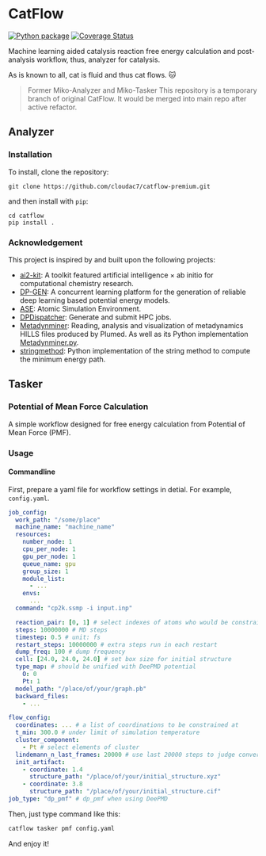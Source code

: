# CatFlow

[![Python package](https://github.com/Cloudac7/CatFlow/actions/workflows/ci.yml/badge.svg)](https://github.com/Cloudac7/CatFlow/actions/workflows/ci.yml)
[![Coverage Status](https://coveralls.io/repos/github/Cloudac7/CatFlow/badge.svg?branch=master)](https://coveralls.io/github/Cloudac7/CatFlow?branch=master)


Machine learning aided catalysis reaction free energy calculation and post-analysis workflow, thus, analyzer for catalysis.

As is known to all, cat is fluid and thus cat flows. 🐱

> Former Miko-Analyzer and Miko-Tasker
> This repository is a temporary branch of original CatFlow.
> It would be merged into main repo after active refactor.

## Analyzer

### Installation

To install, clone the repository:

```
git clone https://github.com/cloudac7/catflow-premium.git
```

and then install with `pip`:

```
cd catflow
pip install .
```

### Acknowledgement
This project is inspired by and built upon the following projects:
- [ai2-kit](https://github.com/chenggroup/ai2-kit): A toolkit featured artificial intelligence × ab initio for computational chemistry research.
- [DP-GEN](https://github.com/deepmodeling/dpgen): A concurrent learning platform for the generation of reliable deep learning based potential energy models.
- [ASE](https://wiki.fysik.dtu.dk/ase/): Atomic Simulation Environment.
- [DPDispatcher](https://github.com/deepmodeling/dpdispatcher): Generate and submit HPC jobs.
- [Metadynminer](https://github.com/spiwokv/metadynminer): Reading, analysis and visualization of metadynamics HILLS files produced by Plumed. As well as its Python implementation [Metadynminer.py](https://github.com/Jan8be/metadynminer.py).
- [stringmethod](https://github.com/apallath/stringmethod): Python implementation of the string method to compute the minimum energy path.

## Tasker

### Potential of Mean Force Calculation

A simple workflow designed for free energy calculation from Potential of Mean Force (PMF).

### Usage

#### Commandline

First, prepare a yaml file for workflow settings in detial. For example, `config.yaml`.


```yaml
job_config:
  work_path: "/some/place"
  machine_name: "machine_name"
  resources:
    number_node: 1
    cpu_per_node: 1
    gpu_per_node: 1
    queue_name: gpu
    group_size: 1
    module_list:
      - ...
    envs:
      ...
  command: "cp2k.ssmp -i input.inp"

  reaction_pair: [0, 1] # select indexes of atoms who would be constrained
  steps: 10000000 # MD steps
  timestep: 0.5 # unit: fs
  restart_steps: 10000000 # extra steps run in each restart
  dump_freq: 100 # dump frequency
  cell: [24.0, 24.0, 24.0] # set box size for initial structure
  type_map: # should be unified with DeePMD potential
    O: 0
    Pt: 1
  model_path: "/place/of/your/graph.pb"
  backward_files:
    - ...

flow_config:
  coordinates: ... # a list of coordinations to be constrained at
  t_min: 300.0 # under limit of simulation temperature
  cluster_component:
    - Pt # select elements of cluster
  lindemann_n_last_frames: 20000 # use last 20000 steps to judge convergence by calculate Lindemann index
  init_artifact:
    - coordinate: 1.4
      structure_path: "/place/of/your/initial_structure.xyz"
    - coordinate: 3.8
      structure_path: "/place/of/your/initial_structure.cif"
job_type: "dp_pmf" # dp_pmf when using DeePMD
```

Then, just type command like this:

```bash
catflow tasker pmf config.yaml
```

And enjoy it!
